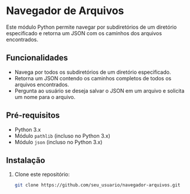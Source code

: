 # Navegador de Arquivos

Este módulo Python permite navegar por subdiretórios de um diretório especificado e retorna um JSON com os caminhos dos arquivos encontrados.

## Funcionalidades

- Navega por todos os subdiretórios de um diretório especificado.
- Retorna um JSON contendo os caminhos completos de todos os arquivos encontrados.
- Pergunta ao usuário se deseja salvar o JSON em um arquivo e solicita um nome para o arquivo.

## Pré-requisitos

- Python 3.x
- Módulo `pathlib` (incluso no Python 3.x)
- Módulo `json` (incluso no Python 3.x)

## Instalação

1. Clone este repositório:
   ```bash
   git clone https://github.com/seu_usuario/navegador-arquivos.git